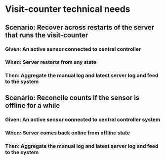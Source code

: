 # Visit-counter technical needs

## Scenario: Recover across restarts of the server that runs the visit-counter

### Given: An active sensor connected to central controller

### When: Server restarts from any state

### Then: Aggregate the manual log and latest server log and feed to the system

## Scenario: Reconcile counts if the sensor is offline for a while

### Given: An active sensor connected to central controller system

### When: Server comes back online from offline state

### Then: Aggregate the manual log and latest server log and feed to the system
